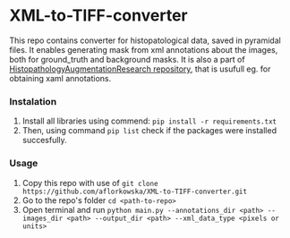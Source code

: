 # XML-to-TIFF-converter

This repo contains converter for histopatological data, saved in pyramidal files. It enables generating mask from xml annotations about the images, both for ground_truth and background masks. 
It is also a part of [HistopathologyAugmentationResearch repository](https://github.com/Jarartur/HistopathologyAugmentationResearch), that is usufull eg. for obtaining xaml annotations.

### Instalation

1. Install all libraries using commend: `pip install -r requirements.txt`
2. Then, using command `pip list` check if the packages were installed succesfully.

### Usage

1. Copy this repo with use of `git clone https://github.com/aflorkowska/XML-to-TIFF-converter.git`
2. Go to the repo's folder `cd <path-to-repo>`
3. Open terminal and run `python main.py --annotations_dir <path> --images_dir <path> --output_dir <path> --xml_data_type <pixels or units>`